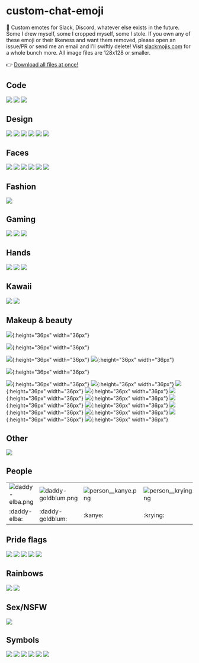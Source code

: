 # custom-chat-emoji

💬 Custom emotes for Slack, Discord, whatever else exists in the future. Some I drew myself, some I cropped myself, some I stole. If you own any of these emoji or their likeness and want them removed, please open an issue/PR or send me an email and I’ll swiftly delete! Visit [slackmojis.com](https://slackmojis.com/) for a whole bunch more. All image files are 128x128 or smaller.

👉 [Download all files at once!](https://github.com/skullface/custom-chat-emoji/archive/master.zip)

## Code
![](https://github.com/skullface/custom-chat-emoji/blob/master/emoji/code__css.png)
![](https://github.com/skullface/custom-chat-emoji/blob/master/emoji/code__html5.png)
![](https://github.com/skullface/custom-chat-emoji/blob/master/emoji/code__sass.png)

## Design
![](https://github.com/skullface/custom-chat-emoji/blob/master/emoji/design__after-effects.png)
![](https://github.com/skullface/custom-chat-emoji/blob/master/emoji/design__creative-cloud.png)
![](https://github.com/skullface/custom-chat-emoji/blob/master/emoji/design__illustrator.png)
![](https://github.com/skullface/custom-chat-emoji/blob/master/emoji/design__indesign.png)
![](https://github.com/skullface/custom-chat-emoji/blob/master/emoji/design__photoshop.png)
![](https://github.com/skullface/custom-chat-emoji/blob/master/emoji/design__sketch.png)

## Faces
![](https://github.com/skullface/custom-chat-emoji/blob/master/emoji/face__crying_blood_glasses.gif)
![](https://github.com/skullface/custom-chat-emoji/blob/master/emoji/face__crying_heart-eyes.png)
![](https://github.com/skullface/custom-chat-emoji/blob/master/emoji/face__eyes-shifty.gif)
![](https://github.com/skullface/custom-chat-emoji/blob/master/emoji/face__somanyemotions.gif)
![](https://github.com/skullface/custom-chat-emoji/blob/master/emoji/face__thinking-flipped.png)
![](https://github.com/skullface/custom-chat-emoji/blob/master/emoji/face__thinking-flippy.gif)

## Fashion
![](https://github.com/skullface/custom-chat-emoji/blob/master/emoji/fashion__supreme.jpg)

## Gaming
![](https://github.com/skullface/custom-chat-emoji/blob/master/emoji/gaming__pogchamp.png)
![](https://github.com/skullface/custom-chat-emoji/blob/master/emoji/gaming__splatoon.png)
![](https://github.com/skullface/custom-chat-emoji/blob/master/emoji/gaming_katamari-prince.gif)

## Hands
![](https://github.com/skullface/custom-chat-emoji/blob/master/emoji/wave__black.gif)
![](https://github.com/skullface/custom-chat-emoji/blob/master/emoji/wave__paw.gif)
![](https://github.com/skullface/custom-chat-emoji/blob/master/emoji/wave__white.gif)

## Kawaii
![](https://github.com/skullface/custom-chat-emoji/blob/master/emoji/kawaii__llama-cute.gif)
![](https://github.com/skullface/custom-chat-emoji/blob/master/emoji/kawaii__llama-yay.gif)

## Makeup & beauty
![](https://github.com/skullface/custom-chat-emoji/blob/master/emoji/makeup__babe.png){:height="36px" width="36px"}

![](https://github.com/skullface/custom-chat-emoji/blob/master/emoji/makeup__cateye.png){:height="36px" width="36px"}

![](https://github.com/skullface/custom-chat-emoji/blob/master/emoji/makeup__sisters-not-twins.png){:height="36px" width="36px"}
![](https://github.com/skullface/custom-chat-emoji/blob/master/emoji/makeup__brows.png){:height="36px" width="36px"}

![](https://github.com/skullface/custom-chat-emoji/blob/master/emoji/makeup__glowing.png){:height="36px" width="36px"}

![](https://github.com/skullface/custom-chat-emoji/blob/master/emoji/makeup__beauty-blender.png){:height="36px" width="36px"}
![](https://github.com/skullface/custom-chat-emoji/blob/master/emoji/makeup__blush.png){:height="36px" width="36px"}
![](https://github.com/skullface/custom-chat-emoji/blob/master/emoji/makeup__compact-1.png){:height="36px" width="36px"}
![](https://github.com/skullface/custom-chat-emoji/blob/master/emoji/makeup__compact-2.png){:height="36px" width="36px"}
![](https://github.com/skullface/custom-chat-emoji/blob/master/emoji/makeup__concealer.png){:height="36px" width="36px"}
![](https://github.com/skullface/custom-chat-emoji/blob/master/emoji/makeup__foundation.png){:height="36px" width="36px"}
![](https://github.com/skullface/custom-chat-emoji/blob/master/emoji/makeup__contour-palette.png){:height="36px" width="36px"}
![](https://github.com/skullface/custom-chat-emoji/blob/master/emoji/makeup__eye-palette.png){:height="36px" width="36px"}
![](https://github.com/skullface/custom-chat-emoji/blob/master/emoji/makeup__falsies.png){:height="36px" width="36px"}
![](https://github.com/skullface/custom-chat-emoji/blob/master/emoji/makeup__lashes.png){:height="36px" width="36px"}
![](https://github.com/skullface/custom-chat-emoji/blob/master/emoji/makeup__mascara.png){:height="36px" width="36px"}
![](https://github.com/skullface/custom-chat-emoji/blob/master/emoji/makeup__liquid-lipstick.png){:height="36px" width="36px"}

## Other
![](https://github.com/skullface/custom-chat-emoji/blob/master/emoji/boom.gif)

## People

<table>
	<tr>
		<td><img alt="daddy-elba.png" src="https://github.com/skullface/custom-chat-emoji/blob/master/emoji/daddy-elba.png"></td>
		<td><img alt="daddy-goldblum.png" src="https://github.com/skullface/custom-chat-emoji/blob/master/emoji/daddy-goldblum.png"></td>
		<td><img alt="person__kanye.png" src="https://github.com/skullface/custom-chat-emoji/blob/master/emoji/person__kanye.png"></td>
		<td><img alt="person__krying.png" src="https://github.com/skullface/custom-chat-emoji/blob/master/emoji/person__krying.png"></td>
	</tr>
	<tr>
		<td>:daddy-elba:</td>
		<td>:daddy-goldblum:</td>
		<td>:kanye:</td>
		<td>:krying:</td>
	</tr>
</table>

## Pride flags
![](https://github.com/skullface/custom-chat-emoji/blob/master/emoji/flag__ace-demi.png)
![](https://github.com/skullface/custom-chat-emoji/blob/master/emoji/flag__enby.png)
![](https://github.com/skullface/custom-chat-emoji/blob/master/emoji/flag__intersex.png)
![](https://github.com/skullface/custom-chat-emoji/blob/master/emoji/flag__pan.png)
![](https://github.com/skullface/custom-chat-emoji/blob/master/emoji/flag__trans.png)

## Rainbows
![](https://github.com/skullface/custom-chat-emoji/blob/master/emoji/rainbow__bounce.gif)
![](https://github.com/skullface/custom-chat-emoji/blob/master/emoji/rainbow__sheep.gif)

## Sex/NSFW
![](https://github.com/skullface/custom-chat-emoji/blob/master/emoji/daddy.gif)

## Symbols
![](https://github.com/skullface/custom-chat-emoji/blob/master/emoji/symbol__100-420.png)
![](https://github.com/skullface/custom-chat-emoji/blob/master/emoji/symbol__100-1000.png)
![](https://github.com/skullface/custom-chat-emoji/blob/master/emoji/symbol__100-zed.png)
![](https://github.com/skullface/custom-chat-emoji/blob/master/emoji/symbol__glittering.gif)
![](https://github.com/skullface/custom-chat-emoji/blob/master/emoji/symbol__heart_bi-sparkles.png)
![](https://github.com/skullface/custom-chat-emoji/blob/master/emoji/symbol__heart_goth.png)
